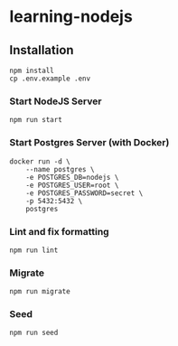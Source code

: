 # learning-nodejs

## Installation
```
npm install
cp .env.example .env
```

### Start NodeJS Server
```
npm run start
```

### Start Postgres Server (with Docker)
```
docker run -d \
    --name postgres \
    -e POSTGRES_DB=nodejs \
    -e POSTGRES_USER=root \
    -e POSTGRES_PASSWORD=secret \
    -p 5432:5432 \
    postgres
```

### Lint and fix formatting
```
npm run lint
```

### Migrate
```
npm run migrate
```

### Seed
```
npm run seed
```
